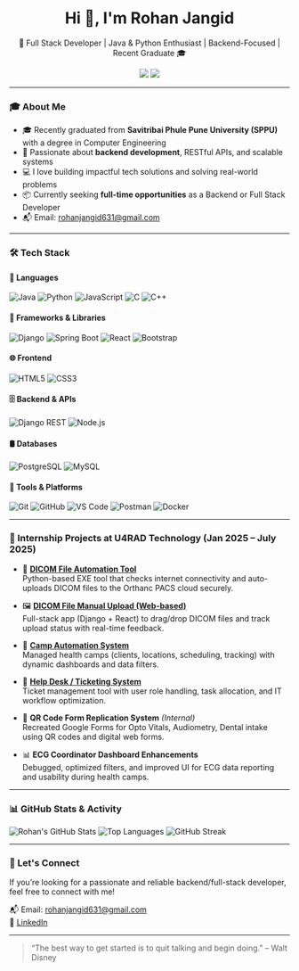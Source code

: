<h1 align="center">Hi 👋, I'm Rohan Jangid</h1>

<p align="center">
  🚀 Full Stack Developer | Java & Python Enthusiast | Backend-Focused | Recent Graduate 🎓  
</p>

<p align="center">
  <a href="mailto:rohanjangid631@gmail.com"><img src="https://img.shields.io/badge/Gmail-rohanjangid631@gmail.com-red?style=flat-square&logo=gmail"></a>
  <a href="https://www.linkedin.com/in/rohan-jangid-a54b68229/"><img src="https://img.shields.io/badge/LinkedIn-rohan--jangid-blue?style=flat-square&logo=linkedin"></a>
</p>

---

### 🎓 About Me

- 🎓 Recently graduated from **Savitribai Phule Pune University (SPPU)** with a degree in Computer Engineering  
- 🔭 Passionate about **backend development**, RESTful APIs, and scalable systems  
- 💻 I love building impactful tech solutions and solving real-world problems  
- 📦 Currently seeking **full-time opportunities** as a Backend or Full Stack Developer  
- 📬 Email: rohanjangid631@gmail.com

---

### 🛠 Tech Stack

#### 🚀 Languages
![Java](https://img.shields.io/badge/Java-ED8B00?style=for-the-badge&logo=java&logoColor=white)
![Python](https://img.shields.io/badge/Python-3776AB?style=for-the-badge&logo=python&logoColor=white)
![JavaScript](https://img.shields.io/badge/JavaScript-F7DF1E?style=for-the-badge&logo=javascript&logoColor=black)
![C](https://img.shields.io/badge/C-00599C?style=for-the-badge&logo=c&logoColor=white)
![C++](https://img.shields.io/badge/C++-00599C?style=for-the-badge&logo=c%2B%2B&logoColor=white)

#### 🧩 Frameworks & Libraries
![Django](https://img.shields.io/badge/Django-092E20?style=for-the-badge&logo=django&logoColor=white)
![Spring Boot](https://img.shields.io/badge/Spring_Boot-6DB33F?style=for-the-badge&logo=spring-boot&logoColor=white)
![React](https://img.shields.io/badge/React-20232A?style=for-the-badge&logo=react&logoColor=61DAFB)
![Bootstrap](https://img.shields.io/badge/Bootstrap-7952B3?style=for-the-badge&logo=bootstrap&logoColor=white)

#### 🌐 Frontend
![HTML5](https://img.shields.io/badge/HTML5-E34F26?style=for-the-badge&logo=html5&logoColor=white)
![CSS3](https://img.shields.io/badge/CSS3-1572B6?style=for-the-badge&logo=css3&logoColor=white)

#### 🗄️ Backend & APIs
![Django REST](https://img.shields.io/badge/DRF-ff1709?style=for-the-badge&logo=django&logoColor=white)
![Node.js](https://img.shields.io/badge/Node.js-339933?style=for-the-badge&logo=node.js&logoColor=white)

#### 🛢️ Databases
![PostgreSQL](https://img.shields.io/badge/PostgreSQL-336791?style=for-the-badge&logo=postgresql&logoColor=white)
![MySQL](https://img.shields.io/badge/MySQL-00758F?style=for-the-badge&logo=mysql&logoColor=white)

#### 🧰 Tools & Platforms
![Git](https://img.shields.io/badge/Git-F05032?style=for-the-badge&logo=git&logoColor=white)
![GitHub](https://img.shields.io/badge/GitHub-181717?style=for-the-badge&logo=github&logoColor=white)
![VS Code](https://img.shields.io/badge/VSCode-007ACC?style=for-the-badge&logo=visual-studio-code&logoColor=white)
![Postman](https://img.shields.io/badge/Postman-FF6C37?style=for-the-badge&logo=postman&logoColor=white)
![Docker](https://img.shields.io/badge/Docker-2496ED?style=for-the-badge&logo=docker&logoColor=white)

---

### 💼 Internship Projects at U4RAD Technology (Jan 2025 – July 2025)

- 🔄 [**DICOM File Automation Tool**](https://github.com/rjangid631/U4rad-Orthanc-Job-Monitor-.git)  
  Python-based EXE tool that checks internet connectivity and auto-uploads DICOM files to the Orthanc PACS cloud securely.

- 🖼 [**DICOM File Manual Upload (Web-based)**](https://github.com/rjangid631/U4RAD_DICOM_UPLOAD_PROJECT.git)  
  Full-stack app (Django + React) to drag/drop DICOM files and track upload status with real-time feedback.

- 🏥 [**Camp Automation System**](https://github.com/rjangid631/campautomation.git)  
  Managed health camps (clients, locations, scheduling, tracking) with dynamic dashboards and data filters.

- 🧾 [**Help Desk / Ticketing System**](https://github.com/rjangid631/HelpDesk.git)  
  Ticket management tool with user role handling, task allocation, and IT workflow optimization.

- 📱 **QR Code Form Replication System** *(Internal)*  
  Recreated Google Forms for Opto Vitals, Audiometry, Dental intake using QR codes and digital web forms.

- 📊 **ECG Coordinator Dashboard Enhancements**  
  Debugged, optimized filters, and improved UI for ECG data reporting and usability during health camps.

---

### 📊 GitHub Stats & Activity

![Rohan's GitHub Stats](https://github-readme-stats.vercel.app/api?username=rjangid631&show_icons=true&theme=github_dark&count_private=true)
![Top Languages](https://github-readme-stats.vercel.app/api/top-langs/?username=rjangid631&layout=compact&theme=github_dark)
![GitHub Streak](https://streak-stats.demolab.com/?user=rjangid631&theme=github-dark&hide_border=false)

---

### 🤝 Let's Connect

If you’re looking for a passionate and reliable backend/full-stack developer, feel free to connect with me!

📬 Email: rohanjangid631@gmail.com  
🔗 [LinkedIn](https://www.linkedin.com/in/rohan-jangid-a54b68229/)

---

> “The best way to get started is to quit talking and begin doing.” – Walt Disney

<!---
rjangid631/rjangid631 is a ✨ special ✨ repository because its `README.md` (this file) appears on your GitHub profile.
--->

